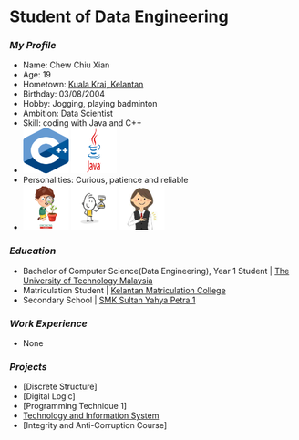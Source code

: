 # Student of Data Engineering
### _My Profile_
- Name: Chew Chiu Xian
- Age: 19
- Hometown: [Kuala Krai, Kelantan](https://www.google.com/maps/place/Kuala+Krai,+Kelantan/@5.4296709,101.8549791,10z/data=!3m1!4b1!4m6!3m5!1s0x31b670a18abc418f:0xb744c535a768028f!8m2!3d5.530813!4d102.2018512!16zL20vMGZ0NXE4?entry=ttu)
- Birthday: 03/08/2004
- Hobby: Jogging, playing badminton
- Ambition: Data Scientist
- Skill: coding with Java and C++
- <img src="/images/ISO_C++_Logo.svg.png" height=80 width=80> <img src="/images/Java-Logo.png" height=80 width=80>
- Personalities: Curious, patience and reliable
- <img src="/images/depositphotos_190573646-stock-illustration-vector-illustration-curious-kid-emotion.jpg" height=80 width=80>
  <img src="/images/360_F_177109288_l0zKEkM0ifKINUanzLgtqvRGcJFVCs3o.jpg" height=80 width=80>
  <img src="/images/download.jpeg" height=80 width=80>

### _Education_
- Bachelor of Computer Science(Data Engineering), Year 1 Student | [The University of Technology Malaysia](https://www.utm.my/) 
- Matriculation Student | [Kelantan Matriculation College](http://www.kmkt.matrik.edu.my/) 
- Secondary School | [SMK Sultan Yahya Petra 1](https://www.facebook.com/SmkSultanYahyaPetra1yps/?locale=ms_MY) 

### _Work Experience_
- None

### _Projects_
- [Discrete Structure]
- [Digital Logic]
- [Programming Technique 1]
- [Technology and Information System](https://github.com/cxchew/TIS)
- [Integrity and Anti-Corruption Course]
